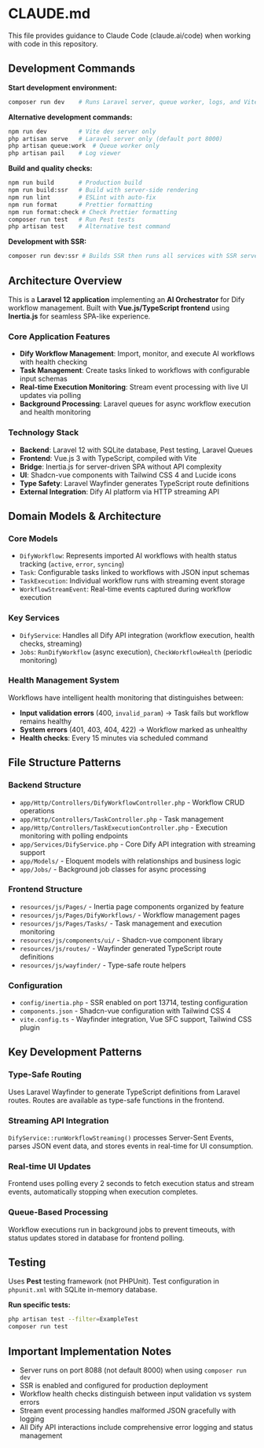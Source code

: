 # CLAUDE.md

This file provides guidance to Claude Code (claude.ai/code) when working with code in this repository.

## Development Commands

**Start development environment:**
```bash
composer run dev    # Runs Laravel server, queue worker, logs, and Vite dev server concurrently on port 8088
```

**Alternative development commands:**
```bash
npm run dev         # Vite dev server only
php artisan serve   # Laravel server only (default port 8000)
php artisan queue:work  # Queue worker only
php artisan pail    # Log viewer
```

**Build and quality checks:**
```bash
npm run build       # Production build
npm run build:ssr   # Build with server-side rendering
npm run lint        # ESLint with auto-fix
npm run format      # Prettier formatting
npm run format:check # Check Prettier formatting
composer run test   # Run Pest tests
php artisan test    # Alternative test command
```

**Development with SSR:**
```bash
composer run dev:ssr # Builds SSR then runs all services with SSR server
```

## Architecture Overview

This is a **Laravel 12 application** implementing an **AI Orchestrator** for Dify workflow management. Built with **Vue.js/TypeScript frontend** using **Inertia.js** for seamless SPA-like experience.

### Core Application Features
- **Dify Workflow Management**: Import, monitor, and execute AI workflows with health checking
- **Task Management**: Create tasks linked to workflows with configurable input schemas  
- **Real-time Execution Monitoring**: Stream event processing with live UI updates via polling
- **Background Processing**: Laravel queues for async workflow execution and health monitoring

### Technology Stack
- **Backend**: Laravel 12 with SQLite database, Pest testing, Laravel Queues
- **Frontend**: Vue.js 3 with TypeScript, compiled with Vite
- **Bridge**: Inertia.js for server-driven SPA without API complexity
- **UI**: Shadcn-vue components with Tailwind CSS 4 and Lucide icons
- **Type Safety**: Laravel Wayfinder generates TypeScript route definitions
- **External Integration**: Dify AI platform via HTTP streaming API

## Domain Models & Architecture

### Core Models
- `DifyWorkflow`: Represents imported AI workflows with health status tracking (`active`, `error`, `syncing`)
- `Task`: Configurable tasks linked to workflows with JSON input schemas
- `TaskExecution`: Individual workflow runs with streaming event storage
- `WorkflowStreamEvent`: Real-time events captured during workflow execution

### Key Services
- `DifyService`: Handles all Dify API integration (workflow execution, health checks, streaming)
- `Jobs`: `RunDifyWorkflow` (async execution), `CheckWorkflowHealth` (periodic monitoring)

### Health Management System
Workflows have intelligent health monitoring that distinguishes between:
- **Input validation errors** (400, `invalid_param`) → Task fails but workflow remains healthy
- **System errors** (401, 403, 404, 422) → Workflow marked as unhealthy
- **Health checks**: Every 15 minutes via scheduled command

## File Structure Patterns

### Backend Structure
- `app/Http/Controllers/DifyWorkflowController.php` - Workflow CRUD operations
- `app/Http/Controllers/TaskController.php` - Task management
- `app/Http/Controllers/TaskExecutionController.php` - Execution monitoring with polling endpoints
- `app/Services/DifyService.php` - Core Dify API integration with streaming support
- `app/Models/` - Eloquent models with relationships and business logic
- `app/Jobs/` - Background job classes for async processing

### Frontend Structure
- `resources/js/Pages/` - Inertia page components organized by feature
- `resources/js/Pages/DifyWorkflows/` - Workflow management pages
- `resources/js/Pages/Tasks/` - Task management and execution monitoring
- `resources/js/components/ui/` - Shadcn-vue component library
- `resources/js/routes/` - Wayfinder generated TypeScript route definitions
- `resources/js/wayfinder/` - Type-safe route helpers

### Configuration
- `config/inertia.php` - SSR enabled on port 13714, testing configuration
- `components.json` - Shadcn-vue configuration with Tailwind CSS 4
- `vite.config.ts` - Wayfinder integration, Vue SFC support, Tailwind CSS plugin

## Key Development Patterns

### Type-Safe Routing
Uses Laravel Wayfinder to generate TypeScript definitions from Laravel routes. Routes are available as type-safe functions in the frontend.

### Streaming API Integration  
`DifyService::runWorkflowStreaming()` processes Server-Sent Events, parses JSON event data, and stores events in real-time for UI consumption.

### Real-time UI Updates
Frontend uses polling every 2 seconds to fetch execution status and stream events, automatically stopping when execution completes.

### Queue-Based Processing
Workflow executions run in background jobs to prevent timeouts, with status updates stored in database for frontend polling.

## Testing

Uses **Pest** testing framework (not PHPUnit). Test configuration in `phpunit.xml` with SQLite in-memory database.

**Run specific tests:**
```bash
php artisan test --filter=ExampleTest
composer run test
```

## Important Implementation Notes

- Server runs on port 8088 (not default 8000) when using `composer run dev`
- SSR is enabled and configured for production deployment
- Workflow health checks distinguish between input validation vs system errors
- Stream event processing handles malformed JSON gracefully with logging
- All Dify API interactions include comprehensive error logging and status management
